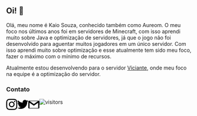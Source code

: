 ## Oi! 👋

Olá, meu nome é Kaio Souza, conhecido também como Aureom. O meu foco nos últimos anos foi em servidores de Minecraft, com isso aprendi muito sobre Java e optimização de servidores, já que o jogo não foi desenvolvido para aguentar muitos jogadores em um único servidor. Com isso aprendi muito sobre optimização e esse atualmente tem sido meu foco, fazer o máximo com o mínimo de recursos.

Atualmente estou desenvolvendo para o servidor [Viciante](https://www.viciante.com.br/), onde meu foco na equipe é a optimização do servidor.


### Contato

<a href="https://www.instagram.com/kaio.a.souza/"><img align="left" alt="Aureom Instagram" width="30" src="https://raw.githubusercontent.com/Aureom/Aureom/master/assets/instagram.svg"></a> <a href="https://twitter.com/Aureom_"><img align="left" alt="Aureom Twitter" width="30" src="https://raw.githubusercontent.com/Aureom/Aureom/master/assets/twitter.svg"></a> <a href="mailto:kaioaugusto02@gmail.com"><img align="left" alt="Aureom Email" width="30" src="https://raw.githubusercontent.com/Aureom/Aureom/master/assets/gmail.svg"></a>


![visitors](https://visitor-badge.glitch.me/badge?page_id=Aureom.visitor_badge)

